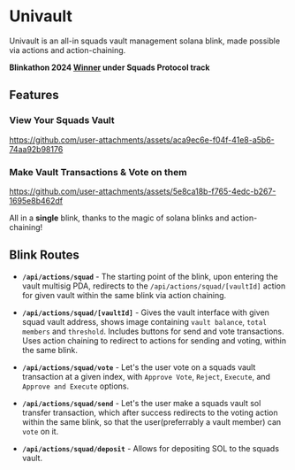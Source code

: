 # Univault
Univault is an all-in squads vault management solana blink, made possible via actions and action-chaining.

**Blinkathon 2024 [Winner](https://x.com/thesendcoin/status/1839324398102409634) under Squads Protocol track**

## Features

### View Your Squads Vault
  

https://github.com/user-attachments/assets/aca9ec6e-f04f-41e8-a5b6-74aa92b98176


### Make Vault Transactions & Vote on them


https://github.com/user-attachments/assets/5e8ca18b-f765-4edc-b267-1695e8b462df



All in a **single** blink, thanks to the magic of solana blinks and action-chaining!

## Blink Routes
- **`/api/actions/squad`** - The starting point of the blink, upon entering the vault multisig PDA, redirects to the `/api/actions/squad/[vaultId]` action for given vault within the same blink via action chaining.
  
- **`/api/actions/squad/[vaultId]`** - Gives the vault interface with given squad vault address, shows image containing `vault balance`, `total members` and `threshold`. Includes buttons for send and vote transactions. Uses action chaining to redirect to actions for sending and voting, within the same blink.

- **`/api/actions/squad/vote`** - Let's the user vote on a squads vault transaction at a given index, with `Approve Vote`, `Reject`, `Execute`, and `Approve and Execute` options.

- **`/api/actions/squad/send`** - Let's the user make a squads vault sol transfer transaction, which after success redirects to the voting action within the same blink, so that the user(preferrably a vault member) can `vote` on it.
  
- **`/api/actions/squad/deposit`** - Allows for depositing SOL to the squads vault.



